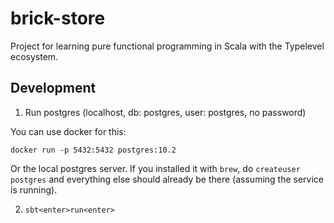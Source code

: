 # brick-store

Project for learning pure functional programming in Scala with the Typelevel ecosystem.

## Development

1. Run postgres (localhost, db: postgres, user: postgres, no password)

You can use docker for this:

`docker run -p 5432:5432 postgres:10.2`

Or the local postgres server. If you installed it with `brew`, do `createuser postgres` and everything else should already be there (assuming the service is running).

2. `sbt<enter>run<enter>`
